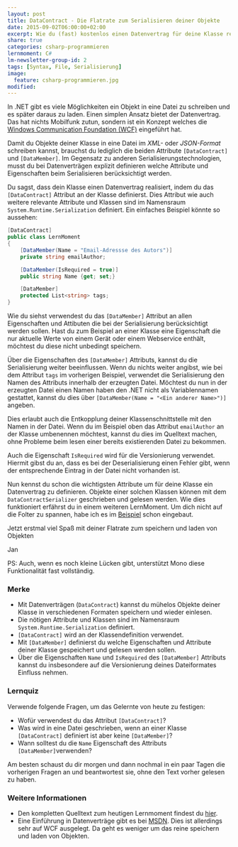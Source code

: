```yaml
---
layout: post
title: DataContract - Die Flatrate zum Serialisieren deiner Objekte
date: 2015-09-02T06:00:00+02:00
excerpt: Wie du (fast) kostenlos einen Datenvertrag für deine Klasse realisierst
share: true
categories: csharp-programmieren
lernmoment: C#
lm-newsletter-group-id: 2
tags: [Syntax, File, Serialisierung]
image:
  feature: csharp-programmieren.jpg
modified:
---
```


In .NET gibt es viele Möglichkeiten ein Objekt in eine Datei zu schreiben und es später daraus zu laden. Einen simplen Ansatz bietet der Datenvertrag. Das hat nichts Mobilfunk zutun, sondern ist ein Konzept welches die [Windows Communication Foundation (WCF)](https://msdn.microsoft.com/de-de/library/Dd456779(v=VS.110).aspx) eingeführt hat.

Damit du Objekte deiner Klasse in eine Datei im *XML-* oder *JSON-Format* schreiben kannst, brauchst du lediglich die beiden Attribute `[DataContract]` und `[DataMember]`. Im Gegensatz zu anderen Serialisierungstechnologien, musst du bei Datenverträgen explizit definieren welche Attribute und Eigenschaften beim Serialisieren berücksichtigt werden.

Du sagst, dass dein Klasse einen Datenvertrag realisiert, indem du das `[DataContract]` Attribut an der Klasse definierst. Dies Attribut wie auch weitere relevante Attribute und Klassen sind im Namensraum `System.Runtime.Serialization` definiert. Ein einfaches Beispiel könnte so aussehen:

```cs
[DataContract]
public class LernMoment
{
	[DataMember(Name = "Email-Adressse des Autors")]
	private string emailAuthor;

	[DataMember(IsRequired = true)]
	public string Name {get; set;}

	[DataMember]
	protected List<string> tags;
}
```

Wie du siehst verwendest du das `[DataMember]` Attribut an allen Eigenschaften und Attibuten die bei der Serialisierung berücksichtigt werden sollen. Hast du zum Beispiel an einer Klasse eine Eigenschaft die nur aktuelle Werte von einem Gerät oder einem Webservice enthält, möchtest du diese nicht unbedingt speichern.

Über die Eigenschaften des `[DataMember]` Attributs, kannst du die Serialisierung weiter beeinflussen. Wenn du nichts weiter angibst, wie bei dem Attribut `tags` im vorherigen Beispiel, verwendet die Serialisierung den Namen des Attributs innerhalb der erzeugten Datei. Möchtest du nun in der erzeugten Datei einen Namen haben den .NET nicht als Variablennamen gestattet, kannst du dies über `[DataMember(Name = "<Ein anderer Name>")]` angeben. 

Dies erlaubt auch die Entkopplung deiner Klassenschnittstelle mit den Namen in der Datei. Wenn du im Beispiel oben das Attribut `emailAuthor` an der Klasse umbenennen möchtest, kannst du dies im Quelltext machen, ohne Probleme beim lesen einer bereits existierenden Datei zu bekommen.

Auch die Eigenschaft `IsRequired` wird für die Versionierung verwendet. Hiermit gibst du an, dass es bei der Deserialisierung einen Fehler gibt, wenn der entsprechende Eintrag in der Datei nicht vorhanden ist.

Nun kennst du schon die wichtigsten Attribute um für deine Klasse ein Datenvertrag zu definieren. Objekte einer solchen Klassen können mit dem `DataContractSerializer` geschrieben und gelesen werden. Wie dies funktioniert erfährst du in einem weiteren LernMoment. Um dich nicht auf die Folter zu spannen, habe ich es im [Beispiel](https://github.com/LernMoment/csharp/tree/master/DataContract) schon eingebaut.

Jetzt erstmal viel Spaß mit deiner Flatrate zum speichern und laden von Objekten

Jan


PS: Auch, wenn es noch kleine Lücken gibt, unterstützt Mono diese Funktionalität fast vollständig.

### Merke

-	Mit Datenverträgen (`DataContract`) kannst du mühelos Objekte deiner Klasse in verschiedenen Formaten speichern und wieder einlesen.
-	Die nötigen Attribute und Klassen sind im Namensraum `System.Runtime.Serialization` definiert.
-	`[DataContract]` wird an der Klassendefinition verwendet.
-	Mit `[DataMember]` definierst du welche Eigenschaften und Attribute deiner Klasse gespeichert und gelesen werden sollen.
-	Über die Eigenschaften `Name` und `IsRequired` des `[DataMember]` Attributs kannst du insbesondere auf die Versionierung deines Dateiformates Einfluss nehmen.

### Lernquiz 

Verwende folgende Fragen, um das Gelernte von heute zu festigen:

-	Wofür verwendest du das Attribut `[DataContract]`?
-	Was wird in eine Datei geschrieben, wenn an einer Klasse `[DataContract]` definiert ist aber keine `[DataMember]`?
-	Wann solltest du die `Name` Eigenschaft des Attributs `[DataMember]`verwenden?

Am besten schaust du dir morgen und dann nochmal in ein paar Tagen die vorherigen Fragen an und beantwortest sie, ohne den Text vorher gelesen zu haben.

### Weitere Informationen

-	Den kompletten Quelltext zum heutigen Lernmoment findest du [hier](https://github.com/LernMoment/csharp/tree/master/DataContract).
-	Eine Einführung in Datenverträge gibt es bei [MSDN](https://msdn.microsoft.com/de-de/library/ms733127(v=VS.110).aspx). Dies ist allerdings sehr auf WCF ausgelegt. Da geht es weniger um das reine speichern und laden von Objekten.
